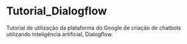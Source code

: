 # Tutorial_Dialogflow
Tutorial de utilização da plataforma do Google de criação de chatbots utilizando inteligência artificial, Dialogflow.

